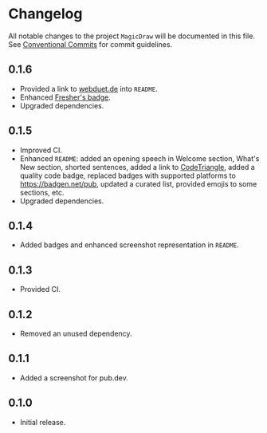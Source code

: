 # Changelog

All notable changes to the project `MagicDraw` will be documented in this file.
See [Conventional Commits](https://conventionalcommits.org) for commit guidelines.

## 0.1.6

- Provided a link to [webduet.de](https://webduet.de "The Modern Planet-Scale Site for Your Ambitions") into `README`.
- Enhanced [Fresher's badge](https://github.com/signmotion/fresher).
- Upgraded dependencies.

## 0.1.5

- Improved CI.
- Enhanced `README`: added an opening speech in Welcome section, What's New section, shorted sentences, added a link to [CodeTriangle](https://codetriage.com), added a quality code badge, replaced badges with supported platforms to <https://badgen.net/pub>, updated a curated list, provided emojis to some sections, etc.
- Upgraded dependencies.

## 0.1.4

- Added badges and enhanced screenshot representation in `README`.

## 0.1.3

- Provided CI.

## 0.1.2

- Removed an unused dependency.

## 0.1.1

- Added a screenshot for pub.dev.

## 0.1.0

- Initial release.
